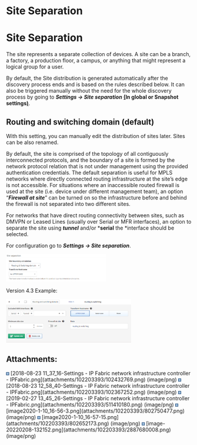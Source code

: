 # Site Separation

# Site Separation

The site represents a separate collection of devices. A site can be a
branch, a factory, a production floor, a campus, or anything that might
represent a logical group for a user.

By default, the Site distribution is generated automatically after the
discovery process ends and is based on the rules described below. It can
also be triggered manually without the need for the whole discovery
process by going to ***Settings → Site separation*** **<u>(</u>In global
or Snapshot settings<u>)</u>**. 

## Routing and switching domain (default)

<div>

<div>

With this setting, you can manually edit the distribution of sites
later. Sites can be also renamed.

</div>

</div>

By default, the site is comprised of the topology of all contiguously
interconnected protocols, and the boundary of a site is formed by the
network protocol relation that is not under management using the
provided authentication credentials. The default separation is useful
for MPLS networks where directly connected routing infrastructure at the
site’s edge is not accessible. For situations where an inaccessible
routed firewall is used at the site (i.e. device under different
management team), an option “***Firewall at site***” can be turned on so
the infrastructure before and behind the firewall is not separated into
two different sites.

For networks that have direct routing connectivity between sites, such
as DMVPN or Leased Lines (usually over Serial or MFR interfaces), an
option to separate the site using ***tunnel*** and/or
***serial** the *interface should be selected.

For configuration go to ***Settings → Site separation***.

<img src="attachments/102203393/802750477.png?width=272" class="image-left" loading="lazy" data-image-src="attachments/102203393/802750477.png" data-height="242" data-width="891" data-unresolved-comment-count="0" data-linked-resource-id="802750477" data-linked-resource-version="1" data-linked-resource-type="attachment" data-linked-resource-default-alias="image2020-1-10_16-56-3.png" data-base-url="https://ipfabric.atlassian.net/wiki" data-linked-resource-content-type="image/png" data-linked-resource-container-id="102203393" data-linked-resource-container-version="15" data-media-id="0c5c7a43-bae9-4bc5-aa8e-ff64e834f2b7" data-media-type="file" width="272" />

Version 4.3 Example:

<img src="attachments/102203393/2887680008.png?width=340" class="image-left" loading="lazy" data-image-src="attachments/102203393/2887680008.png" data-height="275" data-width="786" data-unresolved-comment-count="0" data-linked-resource-id="2887680008" data-linked-resource-version="1" data-linked-resource-type="attachment" data-linked-resource-default-alias="image-20220208-132152.png" data-base-url="https://ipfabric.atlassian.net/wiki" data-linked-resource-content-type="image/png" data-linked-resource-container-id="102203393" data-linked-resource-container-version="15" data-media-id="91e0e2af-4c7d-4295-b61f-54423b4b2b00" data-media-type="file" width="340" />

<div class="pageSectionHeader">

## Attachments:

</div>

<div class="greybox" align="left">

<img src="images/icons/bullet_blue.gif" width="8" height="8" />
[2018-08-23 11_37_16-Settings - IP Fabric network infrastructure
controller - IPFabric.png](attachments/102203393/102432769.png)
(image/png)  
<img src="images/icons/bullet_blue.gif" width="8" height="8" />
[2018-08-23 12_58_40-Settings - IP Fabric network infrastructure
controller - IPFabric.png](attachments/102203393/102367252.png)
(image/png)  
<img src="images/icons/bullet_blue.gif" width="8" height="8" />
[2019-02-27 13_45_26-Settings - IP Fabric network infrastructure
controller - IPFabric.png](attachments/102203393/511410180.png)
(image/png)  
<img src="images/icons/bullet_blue.gif" width="8" height="8" />
[image2020-1-10_16-56-3.png](attachments/102203393/802750477.png)
(image/png)  
<img src="images/icons/bullet_blue.gif" width="8" height="8" />
[image2020-1-10_16-57-15.png](attachments/102203393/802652173.png)
(image/png)  
<img src="images/icons/bullet_blue.gif" width="8" height="8" />
[image-20220208-132152.png](attachments/102203393/2887680008.png)
(image/png)  

</div>
